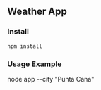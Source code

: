 ## Weather App

### Install 
``` Shell
npm install 
```

### Usage Example
node app --city "Punta Cana"
